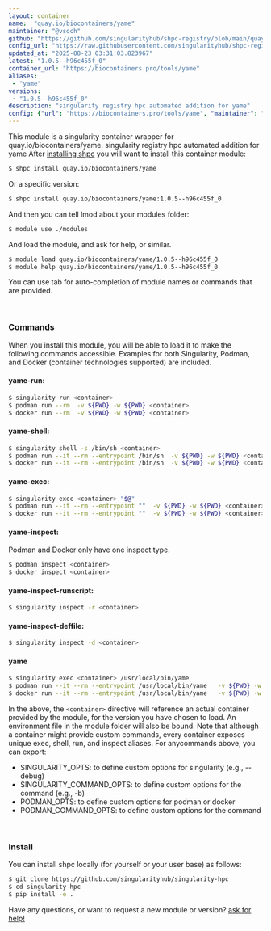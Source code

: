 ```yaml
---
layout: container
name:  "quay.io/biocontainers/yame"
maintainer: "@vsoch"
github: "https://github.com/singularityhub/shpc-registry/blob/main/quay.io/biocontainers/yame/container.yaml"
config_url: "https://raw.githubusercontent.com/singularityhub/shpc-registry/main/quay.io/biocontainers/yame/container.yaml"
updated_at: "2025-08-23 03:31:03.823967"
latest: "1.0.5--h96c455f_0"
container_url: "https://biocontainers.pro/tools/yame"
aliases:
 - "yame"
versions:
 - "1.0.5--h96c455f_0"
description: "singularity registry hpc automated addition for yame"
config: {"url": "https://biocontainers.pro/tools/yame", "maintainer": "@vsoch", "description": "singularity registry hpc automated addition for yame", "latest": {"1.0.5--h96c455f_0": "sha256:ec031252221a2a8b223010270a3373bbca239c6b904c20bb05030a81806c41f4"}, "tags": {"1.0.5--h96c455f_0": "sha256:ec031252221a2a8b223010270a3373bbca239c6b904c20bb05030a81806c41f4"}, "docker": "quay.io/biocontainers/yame", "aliases": {"yame": "/usr/local/bin/yame"}}
---
```


This module is a singularity container wrapper for quay.io/biocontainers/yame.
singularity registry hpc automated addition for yame
After [installing shpc](#install) you will want to install this container module:


```bash
$ shpc install quay.io/biocontainers/yame
```

Or a specific version:

```bash
$ shpc install quay.io/biocontainers/yame:1.0.5--h96c455f_0
```

And then you can tell lmod about your modules folder:

```bash
$ module use ./modules
```

And load the module, and ask for help, or similar.

```bash
$ module load quay.io/biocontainers/yame/1.0.5--h96c455f_0
$ module help quay.io/biocontainers/yame/1.0.5--h96c455f_0
```

You can use tab for auto-completion of module names or commands that are provided.

<br>

### Commands

When you install this module, you will be able to load it to make the following commands accessible.
Examples for both Singularity, Podman, and Docker (container technologies supported) are included.

#### yame-run:

```bash
$ singularity run <container>
$ podman run --rm  -v ${PWD} -w ${PWD} <container>
$ docker run --rm  -v ${PWD} -w ${PWD} <container>
```

#### yame-shell:

```bash
$ singularity shell -s /bin/sh <container>
$ podman run --it --rm --entrypoint /bin/sh  -v ${PWD} -w ${PWD} <container>
$ docker run --it --rm --entrypoint /bin/sh  -v ${PWD} -w ${PWD} <container>
```

#### yame-exec:

```bash
$ singularity exec <container> "$@"
$ podman run --it --rm --entrypoint ""  -v ${PWD} -w ${PWD} <container> "$@"
$ docker run --it --rm --entrypoint ""  -v ${PWD} -w ${PWD} <container> "$@"
```

#### yame-inspect:

Podman and Docker only have one inspect type.

```bash
$ podman inspect <container>
$ docker inspect <container>
```

#### yame-inspect-runscript:

```bash
$ singularity inspect -r <container>
```

#### yame-inspect-deffile:

```bash
$ singularity inspect -d <container>
```


#### yame

```bash
$ singularity exec <container> /usr/local/bin/yame
$ podman run --it --rm --entrypoint /usr/local/bin/yame   -v ${PWD} -w ${PWD} <container> -c " $@"
$ docker run --it --rm --entrypoint /usr/local/bin/yame   -v ${PWD} -w ${PWD} <container> -c " $@"
```



In the above, the `<container>` directive will reference an actual container provided
by the module, for the version you have chosen to load. An environment file in the
module folder will also be bound. Note that although a container
might provide custom commands, every container exposes unique exec, shell, run, and
inspect aliases. For anycommands above, you can export:

 - SINGULARITY_OPTS: to define custom options for singularity (e.g., --debug)
 - SINGULARITY_COMMAND_OPTS: to define custom options for the command (e.g., -b)
 - PODMAN_OPTS: to define custom options for podman or docker
 - PODMAN_COMMAND_OPTS: to define custom options for the command

<br>

### Install

You can install shpc locally (for yourself or your user base) as follows:

```bash
$ git clone https://github.com/singularityhub/singularity-hpc
$ cd singularity-hpc
$ pip install -e .
```

Have any questions, or want to request a new module or version? [ask for help!](https://github.com/singularityhub/singularity-hpc/issues)